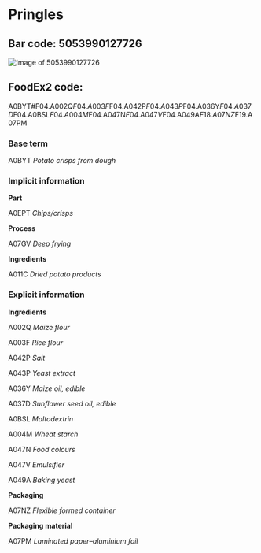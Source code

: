 
# Pringles

## Bar code: 5053990127726

![Image of 5053990127726](https://world.openfoodfacts.org/images/products/505/399/012/7726/1.jpg)

## FoodEx2 code:

A0BYT#F04.A002Q$F04.A003F$F04.A042P$F04.A043P$F04.A036Y$F04.A037D$F04.A0BSL$F04.A004M$F04.A047N$F04.A047V$F04.A049A$F18.A07NZ$F19.A07PM        

### Base term

A0BYT _Potato crisps from dough_

### Implicit information

**Part**

A0EPT _Chips/crisps_

**Process**

A07GV _Deep frying_

**Ingredients**

A011C _Dried potato products_

### Explicit information

**Ingredients** 

A002Q _Maize flour_

A003F _Rice flour_

A042P _Salt_

A043P _Yeast extract_

A036Y _Maize oil, edible_

A037D _Sunflower seed oil, edible_

A0BSL _Maltodextrin_

A004M _Wheat starch_

A047N _Food colours_

A047V _Emulsifier_

A049A _Baking yeast_

**Packaging**

A07NZ _Flexible formed container_

**Packaging material** 

A07PM _Laminated paper–aluminium foil_



